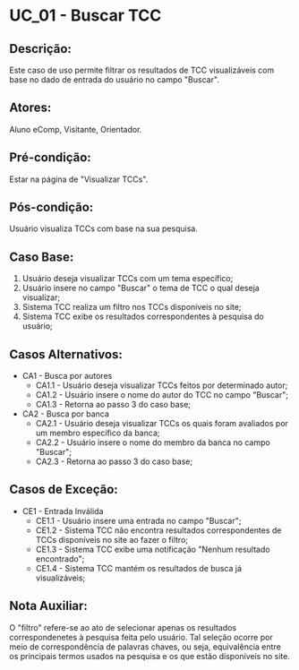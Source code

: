 # UC_01 - Buscar TCC

## Descrição:
Este caso de uso permite filtrar os resultados de TCC visualizáveis com base no dado de entrada do usuário no campo "Buscar".
## Atores:
Aluno eComp, Visitante, Orientador.
## Pré-condição:
Estar na página de "Visualizar TCCs".
## Pós-condição:
Usuário visualiza TCCs com base na sua pesquisa.
## Caso Base:
1. Usuário deseja visualizar TCCs com um tema específico;
1. Usuário insere no campo "Buscar" o tema de TCC o qual deseja visualizar;
1. Sistema TCC realiza um filtro nos TCCs disponíveis no site;
1. Sistema TCC exibe os resultados correspondentes à pesquisa do usuário;
## Casos Alternativos:
* CA1 - Busca por autores
  * CA1.1 - Usuário deseja visualizar TCCs feitos por determinado autor;  
  * CA1.2 - Usuário insere o nome do autor do TCC no campo "Buscar";  
  * CA1.3 - Retorna ao passo 3 do caso base;  
* CA2 - Busca por banca  
  * CA2.1 - Usuário deseja visualizar TCCs os quais foram avaliados por um membro específico da banca;  
  * CA2.2 - Usuário insere o nome do membro da banca no campo "Buscar";  
  * CA2.3 - Retorna ao passo 3 do caso base;  
## Casos de Exceção:
* CE1 - Entrada Inválida  
  * CE1.1 - Usuário insere uma entrada no campo "Buscar";  
  * CE1.2 - Sistema TCC não encontra resultados correspondentes de TCCs disponíveis no site ao fazer o filtro;  
  * CE1.3 - Sistema TCC exibe uma notificação "Nenhum resultado encontrado";  
  * CE1.4 - Sistema TCC mantém os resultados de busca já visualizáveis;  
## Nota Auxiliar:
O "filtro" refere-se ao ato de selecionar apenas os resultados correspondenetes à pesquisa feita pelo usuário. Tal seleção ocorre por meio de correspondência de palavras chaves, ou seja, equivalência entre os principais termos usados na pesquisa e os que estão disponíveis no site.
